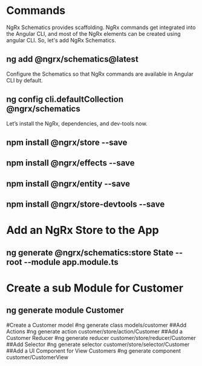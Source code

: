# Commands
NgRx Schematics provides scaffolding. NgRx commands get integrated into the Angular CLI, and most of the NgRx elements can be created using angular CLI. So, let's add NgRx Schematics.
## ng add @ngrx/schematics@latest
Configure the Schematics so that NgRx commands are available in Angular CLI by default.
## ng config cli.defaultCollection @ngrx/schematics
Let’s install the NgRx,  dependencies, and dev-tools now.
## npm install @ngrx/store --save 
## npm install @ngrx/effects --save 
## npm install @ngrx/entity --save 
## npm install @ngrx/store-devtools --save
# Add an NgRx Store to the App
## ng generate @ngrx/schematics:store State --root --module app.module.ts
#  Create a sub Module for Customer
## ng generate module Customer
#Create a Customer model
#ng generate class models/customer
##Add Actions
#ng generate action customer/store/action/Customer
##Add a Customer Reducer
#ng generate reducer customer/store/reducer/Customer
##Add Selector
#ng generate selector customer/store/selector/Customer
##Add a UI Component for View Customers
#ng generate component customer/CustomerView
